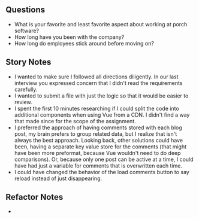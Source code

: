 ## Questions

- What is your favorite and least favorite aspect about working at porch software?
- How long have you been with the company?
- How long do employees stick around before moving on?

## Story Notes

- I wanted to make sure I followed all directions diligently. In our last interview you expressed concern that I didn't read the requirements carefully.
- I wanted to submit a file with just the logic so that it would be easier to review.
- I spent the first 10 minutes researching if I could split the code into additional components when using Vue from a CDN. I didn't find a way that made since for the scope of the assignment.
- I preferred the approach of having comments stored with each blog post, my brain prefers to group related data, but I realize that isn't always the best approach. Looking back, other solutions could have been, having a separate key value store for the comments (that might have been more preformat, because Vue wouldn't need to do deep comparisons). Or, because only one post can be active at a time, I could have had just a variable for comments that is overwritten each time.
- I could have changed the behavior of the load comments button to say reload instead of just disappearing.

## Refactor Notes

-
